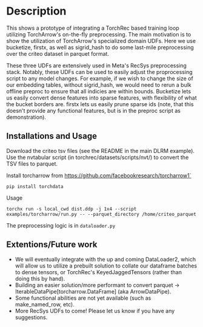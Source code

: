 # Description

This shows a prototype of integrating a TorchRec based training loop utilizing TorchArrow's on-the-fly preprocessing. The main motivation is to show the utilization of TorchArrow's specialized domain UDFs. Here we use bucketize, firstx, as well as sigrid_hash to do some last-mile preprocessing over the criteo dataset in parquet format.

These three UDFs are extensively used in Meta's RecSys preprocessing stack. Notably, these UDFs can be used to easily adjust the proprocessing script to any model changes. For example, if we wish to change the size of our embedding tables, without sigrid_hash, we would need to rerun a bulk offline preproc to ensure that all indicies are within bounds. Bucketize lets us easily convert dense features into sparse features, with flexibility of what the bucket borders are. firstx lets us easily prune sparse ids (note, that this doesn't provide any functional features, but is in the preproc script as demonstration).


## Installations and Usage

Download the criteo tsv files (see the README in the main DLRM example). Use the nvtabular script (in torchrec/datasets/scripts/nvt/) to convert the TSV files to parquet.

Install torcharrow from https://github.com/facebookresearch/torcharrow1`
```
pip install torchdata
```

Usage

```
torchx run -s local_cwd dist.ddp -j 1x4 --script examples/torcharrow/run.py -- --parquet_directory /home/criteo_parquet
```

The preprocessing logic is in ```dataloader.py```

## Extentions/Future work

* We will eventually integrate with the up and coming DataLoader2, which will allow us to utilize a prebuilt solution to collate our dataframe batches to dense tensors, or TorchRec's KeyedJaggedTensors (rather than doing this by hand).
* Building an easier solution/more performant to convert parquet -> IterableDataPipe[torcharrow.DataFrame] (aka ArrowDataPipe).
* Some functional abilities are not yet available (such as make_named_row, etc).
* More RecSys UDFs to come! Please let us know if you have any suggestions.
